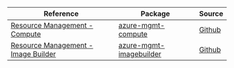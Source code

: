 | Reference | Package | Source |
|---|---|---|
|[Resource Management - Compute](mgmt-compute-readme.md)|[azure-mgmt-compute](https://pypi.org/project/azure-mgmt-compute)|[Github](https://github.com/Azure/azure-sdk-for-python/blob/main/sdk/compute/azure-mgmt-compute)|
|[Resource Management - Image Builder](mgmt-imagebuilder-readme.md)|[azure-mgmt-imagebuilder](https://pypi.org/project/azure-mgmt-imagebuilder)|[Github](https://github.com/Azure/azure-sdk-for-python/blob/main/sdk/compute/azure-mgmt-imagebuilder)|
